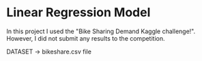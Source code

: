 # Linear Regression Model

In this project I used the "Bike Sharing Demand Kaggle challenge!". 
However, I did not submit any results to the competition.

DATASET ->  bikeshare.csv file 
